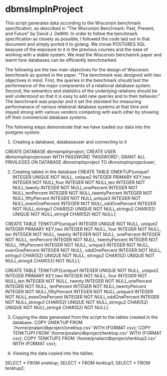 # dbmsImplnProject

  This script generates data according to the Wisconsin benchmark specification, as described in “The Wisconsin Benchmark: Past, Present, and Future” by David J. DeWitt. In order to follow the benchmark specification as closely as possible, I followed the code laid out in that document and simply ported it to golang. 
We chose POSTGRES SQL beacuse of the exposure to it in the previous courses and the ease of working with a stable system. 
We read the Wisconsin benchamrk paper and learnt how databases can be efficiently benchmarked. 

The following are the two main objectives for the design of Wisconsin benchmark as quoted in the paper.
"The benchmark was designed with two objectives in mind. First, the queries in the benchmark should test the performance of the major components of a relational database system. Second, the semantics and statistics of the underlying relations should be well understood so that it is easy to add new queries and to their behavior."
The benchmark was popular and it set the standard for measuring performanace of various relational database systems at that time and stayed strong with various vendors competing with each other by showing off their commericial database systems.

The following steps demonstrate that we have loaded our data into the postgres system.
1.	Creating a database, databaseuser and connecting to it

CREATE DATABASE dbmsimplnproject;
CREATE USER dbmsimplnprojectuser WITH PASSWORD 'PASSWORD';
GRANT ALL PRIVILEGES ON DATABASE dbmsimplnproject TO dbmsimplnprojectuser;


2.	Creating tables in the database
CREATE TABLE ONEKTUP(unique1 INTEGER UNIQUE NOT NULL, unique2 INTEGER PRIMARY KEY,two INTEGER NOT NULL,four INTEGER NOT NULL,ten INTEGER NOT NULL,twenty INTEGER NOT NULL,onePercent INTEGER NOT NULL,tenPercent INTEGER NOT NULL,twentyPercent INTEGER NOT NULL,fiftyPercent INTEGER NOT NULL,unique3 INTEGER NOT NULL,evenOnePercent INTEGER NOT NULL,oddOnePercent INTEGER NOT NULL,stringu1 CHAR(52) UNIQUE NOT NULL,stringu2 CHAR(52) UNIQUE NOT NULL,string4 CHAR(52) NOT NULL);
 
CREATE TABLE TENKTUP1(unique1 INTEGER UNIQUE NOT NULL,  unique2 INTEGER PRIMARY KEY,two INTEGER NOT NULL, four INTEGER NOT NULL, ten INTEGER NOT NULL, twenty INTEGER NOT NULL, onePercent INTEGER NOT NULL, tenPercent INTEGER NOT NULL, twentyPercent INTEGER NOT NULL, fiftyPercent INTEGER NOT NULL, unique3 INTEGER NOT NULL, evenOnePercent INTEGER NOT NULL, oddOnePercent INTEGER NOT NULL, stringu1 CHAR(52) UNIQUE NOT NULL, stringu2 CHAR(52) UNIQUE NOT NULL,string4 CHAR(52) NOT NULL);

CREATE TABLE TENKTUP2(unique1 INTEGER UNIQUE NOT NULL, unique2 INTEGER PRIMARY KEY,two INTEGER NOT NULL, four INTEGER NOT NULL,ten INTEGER NOT NULL,
twenty INTEGER NOT NULL,onePercent INTEGER NOT NULL,
tenPercent INTEGER NOT NULL,twentyPercent INTEGER NOT NULL,fiftyPercent INTEGER NOT NULL,unique3 INTEGER NOT NULL,evenOnePercent INTEGER NOT NULL,oddOnePercent INTEGER NOT NULL,stringu1 CHAR(52) UNIQUE NOT NULL,stringu2 CHAR(52) UNIQUE NOT NULL,string4 CHAR(52) NOT NULL);
 
3.	Copying the data generated from the script to the tables created in the database.
COPY ONEKTUP FROM '/home/pnalan/dbproject/onektup.csv' WITH (FORMAT csv);
COPY TENKTUP1 FROM '/home/pnalan/dbproject/tenktup.csv' WITH (FORMAT csv);
COPY TENKTUP2 FROM '/home/pnalan/dbproject/tenktup2.csv' WITH (FORMAT csv);
 
4.	Viewing the data copied into the tables.

SELECT * FROM onektup;
SELECT * FROM tenktup1;
SELECT * FROM tenktup2;
 


 

